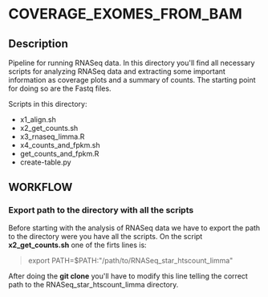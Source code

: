 # COVERAGE_EXOMES_FROM_BAM

<!-- /TOC -->

## Description

Pipeline for running RNASeq data. In this directory you'll find all necessary scripts for analyzing RNASeq data and extracting some important information as coverage plots and a summary of counts. The starting point for doing so are the Fastq files. 

Scripts in this directory: 
* x1_align.sh
* x2_get_counts.sh
* x3_rnaseq_limma.R
* x4_counts_and_fpkm.sh
* get_counts_and_fpkm.R
* create-table.py

## WORKFLOW

### Export path to the directory with all the scripts
Before starting with the analysis of RNASeq data we have to export the path to the directory were you have all the scripts. On the script **x2_get_counts.sh** one of the firts lines is: 

> export PATH=$PATH:"/path/to/RNASeq_star_htscount_limma"

After doing the **git clone** you'll have to modify this line telling the correct path to the RNASeq_star_htscount_limma directory. 
